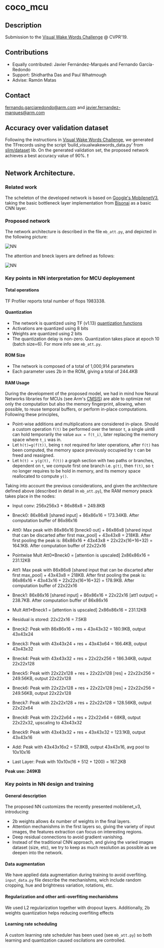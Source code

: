 # coco_mcu

## Description
Submission to the [Visual Wake Words Challenge](https://docs.google.com/document/u/2/d/e/2PACX-1vStp3uPhxJB0YTwL4T__Q5xjclmrj6KRs55xtMJrCyi82GoyHDp2X0KdhoYcyjEzKe4v75WBqPObdkP/pub) @ CVPR'19.

## Contributions
* Equally contributed: Javier Fernández-Marqués and Fernando García-Redondo
* Support: Shidhartha Das and Paul Whatmough
* Advise: Ramón Matas

## Contact
fernando.garciaredondo@arm.com and javier.fernandez-marques@arm.com

## Accuracy over validation dataset
Following the instructions in [Visual Wake Words Challenge](https://docs.google.com/document/u/2/d/e/2PACX-1vStp3uPhxJB0YTwL4T__Q5xjclmrj6KRs55xtMJrCyi82GoyHDp2X0KdhoYcyjEzKe4v75WBqPObdkP/pub), we generated the TFrecords using the script  ‘build_visualwakewords_data.py’ from [slim/dataset](https://github.com/tensorflow/models/tree/master/research/slim/datasets) lib.
On the generated validation set, the proposed network achieves a best accuracy value of 90%. :exclamation:

## Network Architecture.
### Related work
The scheleton of the developed network is based on [Google's MobilenetV3](https://arxiv.org/abs/1905.02244), taking the basic bottleneck layer implementation from [Bisonai](https://github.com/Bisonai/mobilenetv3-tensorflow) as a basic CNN layer.

### Proposed network
The network architecture is described in the file `mb_att.py`, and depicted in the following picture:

![NN](https://github.com/fgr1986/arm_coco/blob/master/arm_coco.png)

The attention and bneck layers are defined as follows:

![NN](https://github.com/fgr1986/arm_coco/blob/master/bneck_mobilenet_v3.png)

### Key points in NN interpretation for MCU deployement

#### Total operations
TF Profiler reports total number of flops 1983338.

#### Quantization
* The network is quantized using TF (v1.13) [quantization functions](https://github.com/tensorflow/tensorflow/blob/r1.13/tensorflow/contrib/quantize/python/quantize_graph.py)
* Activations are quantized using 8 bits
* Weights are quantized using 2 bits
* The quantization delay is non-zero. Quantization takes place at epoch 10 (batch size=6). For more info see `mb_att.py`.

#### ROM Size
* The network is composed of a total of 1,000,914 parameters
* Each parameter uses 2b in the ROM, giving a total of 244.4KB

#### RAM Usage
During the development of the proposed model, we had in mind how Neural Networks libraries for MCUs (see Arm's [CMSIS](https://github.com/ARM-software/CMSIS_5)) are able to optimize not only the computation but also the memory fingerprint, allowing, when possible, to reuse temporal buffers, or perform in-place computations. Following these principles,
* Point-wise additions and multiplications are considered in-place. Should a custom operation `f(t)` be performed over the tensor `t`, a single uint8 can hold temporarily the value `aux = f(t_i)`, later replacing the memory space where `t_i` was in.
* Let `h(t)=g(f(t))`, being `t` not required for later operations, after `f(t)` has been computed, the memory space previously occupied by `t` can be freed and reasigned.
* Let `h(t) = y(g(t), f(t))` a graph section with two paths or branches, dependent on `t`, we compute first one branch i.e. `g(t)`, then `f(t)`, so `t` no longer requires to be hold in memory, and its memory space reallocated to compute `y()`.


Taking into account the previous considerations, and given the architecture defined above (described in detail in `mb_att.py`), the RAM memory peack takes place in the nodes:
* Input conv: 256x256x3 + 86x86x8 = 249.8KB
* Bneck0: 86x86x8 [shared input] + 86x86x16 = 173.34KB. After computation buffer of 86x86x16
* Att0: Max peak with 86x86x16 [bneck0 out] + 86x86x8 [shared input that can be discarted after first max_pool] + 43x43x8 = 218KB. After first pooling the peak is: 86x86x16 + 43x43x8 + 22x22x(16+16+32) = 164.1KB. After computation buffer of 22x22x16
* Pointwise Mult Att0*Bneck0 = [attention is upscaled] 2x86x86x16 = 231.12KB

* Att1: Max peak with 86x86x8 [shared input that can be discarted after first max_pool] + 43x43x8 = 218KB. After first pooling the peak is: 86x86x16 + 43x43x16 + 22x22x(16+16+32) = 178.9KB. After computation buffer of 22x22x16
* Bneck1: 86x86x16 [shared input] + 86x86x16 + 22x22x16 [att1 output] = 238.7KB. After computation buffer of 86x86x16
* Mult Att1*Bneck1 =  [attention is upscaled] 2x86x86x16 = 231.12KB

* Residual is stored: 22x22x16 = 7.5KB

* Bneck2: Peak with 86x86x16 + res + 43x43x32 = 180.9KB, output 43x43x24
* Bneck3: Peak with 43x43x24 + res + 43x43x64 = 166.4KB, output 43x43x32
* Bneck4: Peak with 43x43x32 + res + 22x22x256 = 186.34KB, output 22x22x128
* Bneck5: Peak with 22x22x128 + res + 22x22x128 [res] + 22x22x256 = 249.56KB, output 22x22x128
* Bneck6: Peak with 22x22x128 + res + 22x22x128 [res] + 22x22x256 = 249.56KB, output 22x22x128 
* Bneck7: Peak with 22x22x128 + res + 22x22x128 = 128.56KB, output 22x22x64
* Bneck8: Peak with 22x22x64 + res + 22x22x64 = 68KB, output 22x22x32, upscaling to 43x43x32
* Bneck9: Peak with 43x43x32 + res + 43x43x32 = 123.1KB, output 43x43x16
* Add: Peak with 43x43x16x2 = 57.8KB, output 43x43x16, avg pool to 10x10x16
* Last Layer: Peak with 10x10x(16 + 512 + 1200) = 167.2KB

**Peak use: 249KB**

### Key points in NN design and training
#### General description
The proposed NN customizes the recently presented mobilenet_v3, introducing:
* 2b weights allows 4x number of weights in the final layers.
* Attention mechanishms in the first layers so, giving the variety of input images, the features extraction can focus on interesting regions.
* Deep residual connections to avoid gradient vanishing.
* Instead of the traditional CNN approach, and giving the varied images dataset (size, etc), we try to keep as much resolution as possible as we deepen into the network.

#### Data augmentation
We have applied data augmentation during training to avoid overfiting. `input_data.py` file describe the mechanishms, wich include random cropping, hue and brightness variation, rotations, etc.

#### Regularization and other anti-overfiting mechanishms
We used L2 regularization together with dropout layers. Additionally, 2b weights quantization helps reducing overfiting effects

#### Learning rate scheduling
A custom learning rate scheduler has been used (see `mb_att.py`) so both learning and quantization caused oscilations are controlled.

